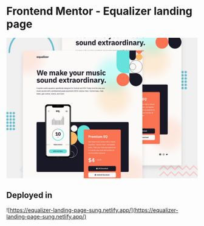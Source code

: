 # Frontend Mentor - Equalizer landing page

![Design preview for the Equalizer landing page coding challenge](./preview.jpg)

## Deployed in
![https://equalizer-landing-page-sung.netlify.app/](https://equalizer-landing-page-sung.netlify.app/)